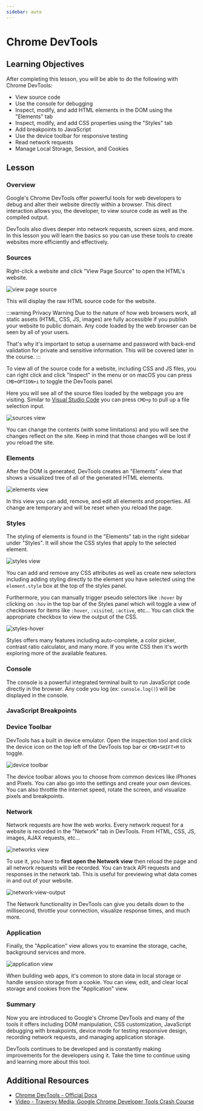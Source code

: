 ```yaml
---
sidebar: auto
---
```


# Chrome DevTools

## Learning Objectives

After completing this lesson, you will be able to do the following with Chrome DevTools:

- View source code
- Use the console for debugging
- Inspect, modify, and add HTML elements in the DOM using the "Elements" tab
- Inspect, modify, and add CSS properties using the "Styles" tab
- Add breakpoints to JavaScript
- Use the device toolbar for responsive testing
- Read network requests
- Manage Local Storage, Session, and Cookies

## Lesson

### Overview

Google's Chrome DevTools offer powerful tools for web developers to debug and alter their website directly within a browser. This direct interaction allows you, the developer, to view source code as well as the compiled output.

DevTools also dives deeper into network requests, screen sizes, and more. In this lesson you will learn the basics so you can use these tools to create websites more efficiently and effectively.

### Sources

Right-click a website and click "View Page Source" to open the HTML's website.

![view page source](./view-source.png)

This will display the raw HTML source code for the website.

:::warning Privacy Warning
Due to the nature of how web browsers work, all static assets (HTML, CSS, JS, images) are fully accessible if you publish your website to public domain. Any code loaded by the web browser can be seen by all of your users.

That's why it's important to setup a username and password with back-end validation for private and sensitive information. This will be covered later in the course.
:::

To view all of the source code for a website, including CSS and JS files, you can right click and click "Inspect" in the menu or on macOS you can press `CMD+OPTION+i` to toggle the DevTools panel.

Here you will see all of the source files loaded by the webpage you are visiting. Similar to [Visual Studio Code](https://code.visualstudio.com/) you can press `CMD+p` to pull up a file selection input.

![sources view](./sources-view.png)

You can change the contents (with some limitations) and you will see the changes reflect on the site. Keep in mind that those changes will be lost if you reload the site.

### Elements

After the DOM is generated, DevTools creates an "Elements" view that shows a visualized tree of all of the generated HTML elements.

![elements view](./elements-view.png)

In this view you can add, remove, and edit all elements and properties. All change are temporary and will be reset when you reload the page.

### Styles

The styling of elements is found in the "Elements" tab in the right sidebar under "Styles". It will show the CSS styles that apply to the selected element.

![styles view](./styles-view.png)

You can add and remove any CSS attributes as well as create new selectors including adding styling directly to the element you have selected using the `element.style` box at the top of the styles panel.

Furthermore, you can manually trigger pseudo selectors like `:hover` by clicking on `:hov` in the top bar of the Styles panel which will toggle a view of checkboxes for items like `:hover`, `:visited`, `:active`, etc... You can click the appropriate checkbox to view the output of the CSS.

![styles-hover](./styles-hover.png)

Styles offers many features including auto-complete, a color picker, contrast ratio calculator, and many more. If you write CSS then it's worth exploring more of the available features.

### Console

The console is a powerful integrated terminal built to run JavaScript code directly in the browser. Any code you log (ex: `console.log()`) will be displayed in the console.

### JavaScript Breakpoints

### Device Toolbar

DevTools has a built in device emulator. Open the inspection tool and click the device icon on the top left of the DevTools top bar or `CMD+SHIFT+M` to toggle.

![device toolbar](./device-toolbar.png)

The device toolbar allows you to choose from common devices like iPhones and Pixels. You can also go into the settings and create your own devices. You can also throttle the internet speed, rotate the screen, and visualize pixels and breakpoints.

### Network

Network requests are how the web works. Every network request for a website is recorded in the "Network" tab in DevTools. From HTML, CSS, JS, images, AJAX requests, etc...

![networks view](./network-view.png)

To use it, you have to **first open the Network view** then reload the page and all network requests will be recorded. You can track API requests and responses in the network tab. This is useful for previewing what data comes in and out of your website.

![network-view-output](./network-view-output.png)

The Network functionality in DevTools can give you details down to the millisecond, throttle your connection, visualize response times, and much more.

### Application

Finally, the "Application" view allows you to examine the storage, cache, background services and more.

![application view](./application-view.png)

When building web apps, it's common to store data in local storage or handle session storage from a cookie. You can view, edit, and clear local storage and cookies from the "Application" view.

### Summary

Now you are introduced to Google's Chrome DevTools and many of the tools it offers including DOM manipulation, CSS customization, JavaScript debugging with breakpoints, device mode for testing responsive design, recording network requests, and managing application storage.

DevTools continues to be developed and is constantly making improvements for the developers using it. Take the time to continue using and learning more about this tool.

## Additional Resources

- [Chrome DevTools - Official Docs](https://developers.google.com/web/tools/chrome-devtools)
- [Video - Traversy Media: Google Chrome Developer Tools Crash Course](https://www.youtube.com/watch?v=x4q86IjJFag)